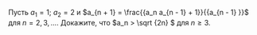 Пусть $a_1 = 1$; $a_2 = 2$ и $a_{n + 1}  = \frac{{a_n a_{n - 1}  + 1}}{{a_{n - 1} }}$ для $n=2, 3,\dots$. 
Докажите, что $a_n   >  \sqrt {2n} $ для $n\geq3$.
